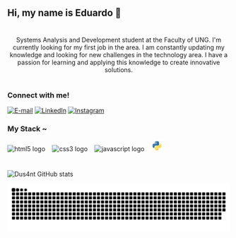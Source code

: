## Hi, my name is Eduardo 👋

<!--
**dus4nt/dus4nt** is a ✨ _special_ ✨ repository because its `README.md` (this file) appears on your GitHub profile.

Here are some ideas to get you started:

- 🔭 I’m currently working on ...
- 🌱 I’m currently learning ...
- 👯 I’m looking to collaborate on ...
- 🤔 I’m looking for help with ...
- 💬 Ask me about ...
- 📫 How to reach me: ...
- 😄 Pronouns: ...
- ⚡ Fun fact: ...
-->
#

<p align="center">Systems Analysis and Development student at the Faculty of UNG. I'm currently looking for my first job in the area. I am constantly updating my knowledge and looking for new challenges in the technology area. I have a passion for learning and applying this knowledge to create innovative solutions.
  
#

<img align="right" alt="" height="200px" src="https://i.giphy.com/media/v1.Y2lkPTc5MGI3NjExb3Joczl0bTVyajNhcjQ1MDY1bGx3NmF2OXFmMHJ6aG8zOWhvaWg3MCZlcD12MV9pbnRlcm5hbF9naWZfYnlfaWQmY3Q9Zw/nzCDqg3pNqg7K/giphy.gif">



<h3 align="left">Connect with me!</h3>

[![E-mail](	https://img.shields.io/badge/Gmail-D14836?style=for-the-badge&logo=gmail&logoColor=black)](mailto:ducamposdeveloper@gmail.com)
[![LinkedIn](https://img.shields.io/badge/LinkedIn-0077B5?style=for-the-badge&logo=linkedin&logoColor=black)](https://www.linkedin.com/in/eduardo-dos-santos-0ab62925b/)
[![Instagram](https://img.shields.io/badge/Instagram-E4405F?style=for-the-badge&logo=instagram&logoColor=black)](https://www.instagram.com/ds4ntt_/)

<h3 align="left">My Stack ~</h3>

<div align="left">
  <img src="https://cdn.jsdelivr.net/gh/devicons/devicon/icons/html5/html5-original.svg" height="25" alt="html5 logo"  />
  <img width="8" />
  <img src="https://cdn.jsdelivr.net/gh/devicons/devicon/icons/css3/css3-original.svg" height="25" alt="css3 logo"  />
  <img width="8" />
  <img src="https://cdn.jsdelivr.net/gh/devicons/devicon/icons/javascript/javascript-plain.svg" height="25" alt="javascript logo"  />
  <img width="8" />
  <img src="https://raw.githubusercontent.com/devicons/devicon/master/icons/python/python-original.svg" height="25" alt="python logo"  />
  <img width="8" />
  </div>

  #

![Dus4nt GitHub stats](https://github-readme-stats.vercel.app/api?username=dus4nt&show_icons=true&theme=tokyonight)



<picture align="center">
  <source media="(prefers-color-scheme: dark)" srcset="https://raw.githubusercontent.com/dus4nt/dus4nt/output/github-contribution-grid-snake-dark.svg">
  <source media="(prefers-color-scheme: light)" srcset="https://raw.githubusercontent.com/dus4nt/dus4nt/output/github-contribution-grid-snake-dark.svg">
  <img align="center" alt="github contribution grid snake animation" src="https://raw.githubusercontent.com/dus4nt/dus4nt/output/github-contribution-grid-snake.svg">
</picture>
